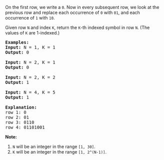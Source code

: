 On the first row, we write a `0`. Now in every subsequent row, we look at the previous row and replace each occurrence of `0` with `01`, and each occurrence of `1` with `10`.

Given row `N` and index `K`, return the `K`-th indexed symbol in row `N`. (The values of `K` are 1-indexed.)

<pre>
<b>Examples:</b>
<b>Input:</b> N = 1, K = 1
<b>Output:</b> 0

<b>Input:</b> N = 2, K = 1
<b>Output:</b> 0

<b>Input:</b> N = 2, K = 2
<b>Output:</b> 1

<b>Input:</b> N = 4, K = 5
<b>Output:</b> 1

<b>Explanation:</b>
row 1: 0
row 2: 01
row 3: 0110
row 4: 01101001
</pre>

**Note:**

 1. `N` will be an integer in the range `[1, 30]`.
 2. `K` will be an integer in the range `[1, 2^(N-1)]`.

